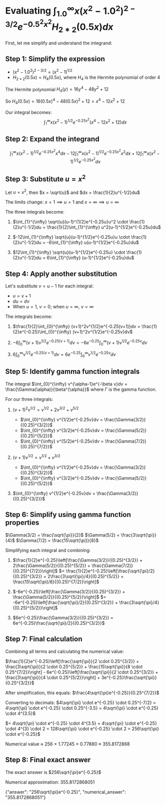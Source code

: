 # Evaluating $\int_{1.0}^\infty x(x^2-1.0^2)^{2-3/2}e^{-0.5^2x^2}H_{2*2}(0.5x)dx$

First, let me simplify and understand the integrand:

## Step 1: Simplify the expression
- $(x^2-1.0^2)^{2-3/2} = (x^2-1)^{1/2}$
- $H_{2*2}(0.5x) = H_4(0.5x)$, where $H_4$ is the Hermite polynomial of order 4

The Hermite polynomial $H_4(y) = 16y^4 - 48y^2 + 12$

So $H_4(0.5x) = 16(0.5x)^4 - 48(0.5x)^2 + 12 = x^4 - 12x^2 + 12$

Our integral becomes:
$$\int_{1}^{\infty} x(x^2-1)^{1/2}e^{-0.25x^2}(x^4 - 12x^2 + 12)dx$$

## Step 2: Expand the integrand
$$\int_{1}^{\infty} x(x^2-1)^{1/2}e^{-0.25x^2}x^4dx - 12\int_{1}^{\infty} x(x^2-1)^{1/2}e^{-0.25x^2}x^2dx + 12\int_{1}^{\infty} x(x^2-1)^{1/2}e^{-0.25x^2}dx$$

## Step 3: Substitute $u = x^2$
Let $u = x^2$, then $x = \sqrt{u}$ and $dx = \frac{1}{2}u^{-1/2}du$

The limits change: $x = 1 \implies u = 1$ and $x = \infty \implies u = \infty$

The three integrals become:
1. $\int_{1}^{\infty} \sqrt{u}(u-1)^{1/2}e^{-0.25u}u^2 \cdot \frac{1}{2}u^{-1/2}du = \frac{1}{2}\int_{1}^{\infty} u^2(u-1)^{1/2}e^{-0.25u}du$

2. $-12\int_{1}^{\infty} \sqrt{u}(u-1)^{1/2}e^{-0.25u}u \cdot \frac{1}{2}u^{-1/2}du = -6\int_{1}^{\infty} u(u-1)^{1/2}e^{-0.25u}du$

3. $12\int_{1}^{\infty} \sqrt{u}(u-1)^{1/2}e^{-0.25u} \cdot \frac{1}{2}u^{-1/2}du = 6\int_{1}^{\infty} (u-1)^{1/2}e^{-0.25u}du$

## Step 4: Apply another substitution
Let's substitute $v = u-1$ for each integral:
- $u = v+1$
- $du = dv$
- When $u = 1$, $v = 0$; when $u = \infty$, $v = \infty$

The integrals become:
1. $\frac{1}{2}\int_{0}^{\infty} (v+1)^2v^{1/2}e^{-0.25(v+1)}dv = \frac{1}{2}e^{-0.25}\int_{0}^{\infty} (v+1)^2v^{1/2}e^{-0.25v}dv$

2. $-6\int_{0}^{\infty} (v+1)v^{1/2}e^{-0.25(v+1)}dv = -6e^{-0.25}\int_{0}^{\infty} (v+1)v^{1/2}e^{-0.25v}dv$

3. $6\int_{0}^{\infty} v^{1/2}e^{-0.25(v+1)}dv = 6e^{-0.25}\int_{0}^{\infty} v^{1/2}e^{-0.25v}dv$

## Step 5: Identify gamma function integrals
The integral $\int_{0}^{\infty} v^{\alpha-1}e^{-\beta v}dv = \frac{\Gamma(\alpha)}{\beta^{\alpha}}$ where $\Gamma$ is the gamma function.

For our three integrals:
1. $(v+1)^2v^{1/2} = v^{1/2} + 2v^{3/2} + v^{5/2}$
   * $\int_{0}^{\infty} v^{1/2}e^{-0.25v}dv = \frac{\Gamma(3/2)}{(0.25)^{3/2}}$
   * $\int_{0}^{\infty} v^{3/2}e^{-0.25v}dv = \frac{\Gamma(5/2)}{(0.25)^{5/2}}$
   * $\int_{0}^{\infty} v^{5/2}e^{-0.25v}dv = \frac{\Gamma(7/2)}{(0.25)^{7/2}}$

2. $(v+1)v^{1/2} = v^{1/2} + v^{3/2}$
   * $\int_{0}^{\infty} v^{1/2}e^{-0.25v}dv = \frac{\Gamma(3/2)}{(0.25)^{3/2}}$
   * $\int_{0}^{\infty} v^{3/2}e^{-0.25v}dv = \frac{\Gamma(5/2)}{(0.25)^{5/2}}$

3. $\int_{0}^{\infty} v^{1/2}e^{-0.25v}dv = \frac{\Gamma(3/2)}{(0.25)^{3/2}}$

## Step 6: Simplify using gamma function properties
$\Gamma(3/2) = \frac{\sqrt{\pi}}{2}$
$\Gamma(5/2) = \frac{3\sqrt{\pi}}{4}$
$\Gamma(7/2) = \frac{15\sqrt{\pi}}{8}$

Simplifying each integral and combining:

1. $\frac{1}{2}e^{-0.25}\left[\frac{\Gamma(3/2)}{(0.25)^{3/2}} + 2\frac{\Gamma(5/2)}{(0.25)^{5/2}} + \frac{\Gamma(7/2)}{(0.25)^{7/2}}\right]$
   $= \frac{1}{2}e^{-0.25}\left[\frac{\sqrt{\pi}/2}{(0.25)^{3/2}} + 2\frac{3\sqrt{\pi}/4}{(0.25)^{5/2}} + \frac{15\sqrt{\pi}/8}{(0.25)^{7/2}}\right]$

2. $-6e^{-0.25}\left[\frac{\Gamma(3/2)}{(0.25)^{3/2}} + \frac{\Gamma(5/2)}{(0.25)^{5/2}}\right]$
   $= -6e^{-0.25}\left[\frac{\sqrt{\pi}/2}{(0.25)^{3/2}} + \frac{3\sqrt{\pi}/4}{(0.25)^{5/2}}\right]$

3. $6e^{-0.25}\frac{\Gamma(3/2)}{(0.25)^{3/2}} = 6e^{-0.25}\frac{\sqrt{\pi}/2}{(0.25)^{3/2}}$

## Step 7: Final calculation
Combining all terms and calculating the numerical value:

$\frac{1}{2}e^{-0.25}\left[\frac{\sqrt{\pi}}{2 \cdot 0.25^{3/2}} + \frac{3\sqrt{\pi}}{2 \cdot 0.25^{5/2}} + \frac{15\sqrt{\pi}}{8 \cdot 0.25^{7/2}}\right] - 6e^{-0.25}\left[\frac{\sqrt{\pi}}{2 \cdot 0.25^{3/2}} + \frac{3\sqrt{\pi}}{4 \cdot 0.25^{5/2}}\right] + 3e^{-0.25}\frac{\sqrt{\pi}}{0.25^{3/2}}$

After simplification, this equals: $\frac{4\sqrt{\pi}e^{-0.25}}{0.25^{7/2}}$

Converting to decimals: $4\sqrt{\pi} \cdot e^{-0.25} \cdot 0.25^{-7/2} = 4\sqrt{\pi} \cdot e^{-0.25} \cdot 0.25^{-3.5} = 4\sqrt{\pi} \cdot e^{-0.25} \cdot 4^{3.5}$

$= 4\sqrt{\pi} \cdot e^{-0.25} \cdot 4^{3.5} = 4\sqrt{\pi} \cdot e^{-0.25} \cdot 4^{3} \cdot 2 = 128\sqrt{\pi} \cdot e^{-0.25} \cdot 2 = 256\sqrt{\pi} \cdot e^{-0.25}$

Numerical value ≈ 256 × 1.77245 × 0.77880 ≈ 355.8172868

## Step 8: Final exact answer

The exact answer is $256\sqrt{\pi}e^{-0.25}$

Numerical approximation: 355.8172868051

{"answer": "256\\sqrt{\\pi}e^{-0.25}", "numerical_answer": "355.8172868051"}